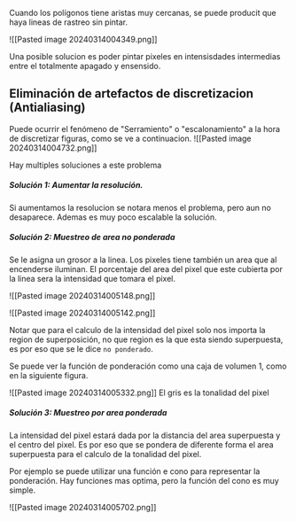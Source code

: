 Cuando los polígonos tiene aristas muy cercanas, se puede producit que haya lineas de rastreo sin pintar. 

![[Pasted image 20240314004349.png]]

Una posible solucion es poder pintar pixeles en intensisdades intermedias entre el totalmente apagado y ensensido. 


## Eliminación de artefactos de discretizacion (Antialiasing)

Puede ocurrir el fenómeno de "Serramiento" o "escalonamiento" a la hora de discretizar figuras, como se ve a continuacion. 
![[Pasted image 20240314004732.png]]

Hay multiples soluciones a este problema

##### Solución 1: Aumentar la resolución. 
Si aumentamos la resolucion se notara menos el problema, pero aun no desaparece. Ademas es muy poco escalable la solución.

##### Solución 2: Muestreo de area no ponderada 
Se le asigna un grosor a la linea. Los pixeles tiene también un area que al encenderse iluminan. El porcentaje del area del pixel que este cubierta por la linea sera la intensidad que tomara el pixel. 

![[Pasted image 20240314005148.png]]

![[Pasted image 20240314005142.png]]


Notar que para el calculo de la intensidad del pixel solo nos importa la region de superposición, no que region es la que esta siendo superpuesta, es por eso que se le dice `no ponderado`. 

Se puede ver la función de ponderación como una caja de volumen 1, como en la siguiente figura. 

![[Pasted image 20240314005332.png]]
El gris es la tonalidad del pixel


##### Solución 3: Muestreo por area ponderada 
La intensidad del pixel estará dada por la distancia del area superpuesta y el centro del pixel. Es por eso que se pondera de diferente forma el area superpuesta para el calculo de la tonalidad del pixel. 

Por ejemplo se puede utilizar una función e cono para representar la ponderación. Hay funciones mas optima, pero la función del cono es muy simple. 

![[Pasted image 20240314005702.png]]